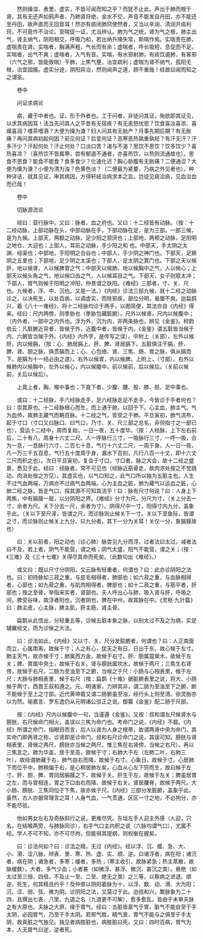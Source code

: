 <!-- { "loadSidebar": true } -->
　　然则燥湿、表里、虚实，不皆可闻而知之乎？而犹不止此。声出于肺而根于肾，其有无还声如鸦声者，乃肺肾将绝，金水不交，声音不能发自丹田，亦不能还至丹田，故声直而无回音耳！然亦有痰闭肺窍使然者，又当以辛润、清润开痰利窍，不可竟作不治论。至喘促一证，尤当辨认。肺为气之统，肾为气之根，肺主出气，肾主纳气，阴阳相交，呼吸乃和，若出纳升降失常，斯喘作焉。实喘责在肺，虚喘责在肾。实喘者，胸满声粗，气长而有余；虚喘者，呼长吸短，息促而不足。实喘者，出气不爽；虚喘者，入气有音。实喘，有水邪射肺，有痰饮遏肺，有客邪（六气之邪，皆能致喘）干肺，上焦气壅，治宜疏利；虚喘为肾不纳气，孤阳无根，治宜固摄。虚实分途，阴阳异治，然则闻声之道，顾不重哉！经故曰闻而知之之谓圣。

　　卷中

　　问证求病论

　　病，藏于中者也。证，形于外者也。工于问者，非徒问其证，殆欲即其证见，以求其病因耳！法当先问其人之平昔有无宿疾？有无恚怒忧思？饮食喜淡喜浓、喜燥喜润？嗜茶嗜酒？大便为燥为溏？妇人问其有无胎产？月事先期后期？有无胀痛？再问其病初起何因？前见何证？后变何证？恶寒恶热孰重孰轻？有汗无汗？汗多汗少？汗起何处？汗止何处？口淡口苦？渴与不渴？思饮不思饮？饮多饮少？喜热喜凉？（喜热饮不皆属寒，尝有郁遏不通者，亦喜热饮，以热则流通故也）。思食不思食？能食不能食？食多食少？化速化迟？胸心胁腹有无胀痛？二便通涩？大便为燥为溏？小便为清为浊？色黄色淡？（二便最为紧要，乃病之外见者也）。种种详诘，就其见证，审其病因，方得轩岐治病求本之旨。岂徒见痰治痰，见血治血而已哉！

　　卷中

　　切脉源流论

　　经曰：营行脉中。又曰：脉者，血之府也。又曰：十二经皆有动脉。（按：十二经动脉，上部动脉在头，中部动脉在手，下部动脉在足，是为三部。一部三候，是为九候。上部天，两额之动脉，足少阳之颔厌也；上部地，两颊之动脉，足阳明之地仓、大迎也；上部人，耳前之动脉，手少阳之和 也。中部天，手太阴之太渊、经渠也；中部地，手阳明之合谷也；中部人，手少阴之神门也。下部天，足厥阴之五里也；下部地，足少阴之太溪也；下部人，足太阴之箕门也。下部之天以候肝，地以候肾，人以候脾胃之气；中部天以候肺，地以候胸中之气，人以候心；上部天以候头角之气，地以候口齿之气，人以候耳目之气。下部天，女子则取太冲；下部人，胃气则候于阳明之冲阳，仲景谓之趺阳。《难经》三部者，寸、关、尺也。九候者，浮、中、沉也。又是一法。）《内经》诊法三部九候，就十二经之动脉诊之，以决死生，以处百病，以调虚实，而除邪疾，部位分明，毫厘不爽。迨扁鹊兴，着《八十一难经》，将十二经脉均诊于两手，以图简便，其法亦自《内经》得来。经曰：尺内两傍，则季胁也（季胁包藏脏腑）。尺外以候肾，尺内以候腹中；（内外者，一部中之内外也。浮为外，沉为内，非两条脉也，辨见《金鉴》。柯韵伯云：凡脏腑近背者，皆候于外，近腹中者，皆候于内。《金鉴》谓五脏皆当候于内，六腑皆当候于外。《内经》内外字，是传写之误）。中附上（关部），左外以候肝，内以候膈，（按：心、肺居膈上，肝、脾、肾居膈下。五脏俱注于膈，肝、脾、肾、胆之脉，俱贯膈而上；心、心包络、肾、三焦、肠、胃之脉，俱从膈而下。是膈为十一经必由之道）。右外以候胃，内以候脾。上附上，（寸部）。右外以候肺内以候胸中，左外以候心，内以候膻中。前以候前，后以候后。（关前以候前，关后以候后）。

　　上竟上者，胸、喉中事也；下竟下者，少腹、腰、股、膝、胫、足中事也。

　　或曰：十二经脉，手六经脉走手，足六经脉走足不走手，今皆诊于手者何也？曰：崇其原也。十二经脉根心而生，而上通于肺，以回于下。心主血，肺主气。气为血帅，故肺主藏气而朝百脉。十二经之气，皆受之于肺。平旦寅初，肺气流布，起于寸口（寸口又曰脉口、曰气口，乃寸、关、尺三部之总名，非但指寸之一部已也），营运十二经中，周而复始，一日一夜，五十度毕。（按：人经脉，上下左右前后，二十有八，周身十六丈二尺。人一呼脉行三寸，一吸脉行三寸，一呼一吸，合为一息，一息脉行六寸，二百七十息，气行十六丈二尺，一周于身。人一日一夜，凡一万三千五百息，气行五十度周于身，漏水下百刻，凡行八百一十丈，即十六丈二尺而积之也）。次日平旦寅初，复会于寸口。寸口者，脉之大会，故十二经之盛衰，悉见于此。经曰：经脉者，常不可见也（经脉近筋骨走，故肉浓处按之不觉跳动，肉消处按之方见）。其虚实也，以气口知之，此气口所以独为五脏主也。人生不过气血两端，万病亦不过病气血两端。心为主血之脏，肺为藏气以运血之脏，心肺二经之脉，皆走气口，探其源不可知其流乎！曰：脉有尺寸何说？曰：人身上下两焦，中有膈膜一层，以分阴阳之界。《难经》分寸为尺，分尺为寸，（关上分去一寸，余者为尺。关下分去一尺，余者为寸）。阴得尺中一寸，阳得寸内九分。盖象乎此。（关以下至尺泽，皆谓之尺，而诊脉则止候关下一寸。关以下至鱼际，皆谓之寸，而诊脉则止候关上九分。曰九分者，其下一分为关耳！关仅一分，象膈膜故也）

　　曰：关以前者，阳之动也（诊心肺）脉尝见九分而浮，过者法曰太过，减者法曰不及，若上者，阴气不能营，谓之格；阴气太盛，阳气不能营，谓之关；（按：《三难》及《三十七难》关得尽其命而死矣。（此数句出《难经》。）

　　或又曰：既以尺寸分阴阳，又云脉有轻重者，何谓也？曰：此亦诊阴阳之法也。曰：初持脉如三菽之重，与皮毛相得者，肺部也；如六菽之重，与血脉相得者，心部也；如九菽之重，与肌肉相得者，脾部也；如十二菽之重，与筋平者，肝部也；按之至骨，举指来实者，肾部也。夫人呼出心与肺，吸入肾与肝，呼吸之间，脾受谷味，故浮者阳也，沉者阴也，脾在中州，故其脉在中。《灵枢·九针篇》曰：肺主皮，心主脉，脾主肌，肝主筋，肾主骨。

　　扁鹊从此悟出，分轻重五等，诊候五脏本象之脉，以别太过不及之为病，实足辅翼经文，而为诊候之大法。

　　曰：诊法如此，《内经》又以寸、关、尺分发脏腑者，何谓也？曰：人正南面而立，心属南离，故候于寸；人之有心，犹天之有日，日出于东，故心候于左寸。肺主天气，故亦候于寸；肺属西方金，故候于右寸。肝、胆属震巽木，故候于左关；脾、胃属中央土，故候于右关。肾与膀胱属坎水，故候于两尺；三焦生右肾傍，故候于右尺。二肠为至浊至下之腑，当候之于尺：小肠与心相表里，候于左尺；大肠与肺相表里，候于右尺（按：扁鹊《十难》据脏腑表里之说，将大、小肠候于两寸。西晋王叔和遵之。元、明诸家，力辨其非，谓二肠为至浊至下之腑，断不能候于至上之寸部。近代黄坤载又谓二肠腑虽至浊，经行头上则至清。徐灵胎亦以为然。喻嘉言、罗东逸仍从元明诸公驳正之说。御纂《金鉴》配二肠于尺部。

　　按：《内经》尺内以候腹中一句，当谨遵《金鉴》。又按：叔和谓左尺候肾水与膀胱，右尺候命门相火，盖误以三焦为命门也。考命门之说，《内经》不载。《内经》所谓之命门，指眼目而言，后人以肾为人身之根蒂，故谓两肾中央为命门，其实命门即两肾之称，诊肾即是诊命门。叔和右尺诊命门之说，其误可知。膀胱与肾相表里，肾候之两尺，膀胱亦当候之两尺，惟三焦在右肾傍，当候之右尺）。再以三焦言之。肺为华盖，居于至高，故候于寸；右肺大于左（左肺二叶，右肺三叶），故经谓肺藏于右，肺气由右而降，故候于右寸。心象日，故候于寸。心居肺下而位乎中，肺稍偏于右，是心稍居肺左矣。心血从心左下窍而生，故曰候于左寸。肝、胆、脾、胃同居膈膜之下，故候于关。肝生于左，故候于左关；脾虽居胃之左，而与胃相连，胃之下口由右而降，故候于右关。肾居腰脊，故候于两尺。大小肠、膀胱、三焦同位于下焦，故亦候于尺。《内经》三部分发脏腑，盖象乎此。虽然，古人亦据常理言之耳！人身气血，一气贯通，区区一寸之地，不必拘分，亦不能尽验。

　　他如男女左右及奇脉斜行之说，更难尽凭。东垣左手人迎主外感（人迎，穴名，在结喉两旁，与肺脉同诊），右手气口主内积之说（六脉均谓气口），尤属不经。学人不可不知，亦不可尽拘，但能得其提纲，则权衡在握矣。

　　曰：诊法何如？曰：诊法之精，无过《内经》。经以浮、沉、缓、急、大、小、滑、涩八脉，辨表、里、寒、热、虚、实、顺、逆。曰诸浮者，病在阳；诸沉者，病在阴；诸急者，多寒；缓者，多热；（寒主收引，故脉紧急；热主蒸散，故脉缓数）。大者，多气少血；小者甚（如微浮、甚浮、微沉、甚沉之类）。悬绝（如太过至三倍、四倍，不及止一至、二至、绝无之类）之三等，以察病之进退、顺逆、死生，何其精且约乎！及仲景以阴阳着脉为十，以浮、数、动、滑、大为阳；沉、涩、弱、弦、微为阴。诊阴阳之法，又莫过于此。迨叔和兴，繁脉象为二十四，且撰出七表、八里、九道之名（九道更不可解），愈多愈乱，皆由于未审夫脉之有大原也。夫脉之大原，缘于胃气。经曰：五脏皆禀气于胃，脏气不能自至于手太阴，必因胃气，乃至于手太阴。若邪气胜，精气衰，胃气不能与之俱至于手太阴，故真脏之气独见。独见者病胜脏也，病胜脏曰死。又曰：四时百病，胃气为本，人无胃气曰逆，逆者死。


